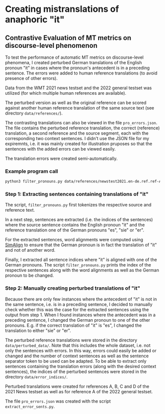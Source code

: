 # Creating mistranslations of anaphoric "it"
## Contrastive Evaluation of MT metrics on discourse-level phenomenon

To test the performance of automatic MT metrics on discourse-level phenomena, I created
perturbed German translations of the English pronoun "it" in cases where the pronoun's antecedent
is in a preceding sentence. The errors were added to human reference translations (to avoid presence of other errors).

Data from the WMT 2021 news testset and the 2022 general testset was utilized (for which multiple human references are available).

The perturbed version as well as the original reference can be scored against another human reference
translation of the same source text (see directory ```data/references/```).

The contrasting translations can also be viewed in the file ```pro_errors.json```. The file contains the perturbed reference translation, the correct (reference) translation, a second reference and the source segment, each with the corresponding two context sentences. I didn't use the JSON file for my expiremnts, i.e. it was mainly created for illustration pruposes so that the sentences with the added errors can be viewed easily.

The translation errors were created semi-automatically.


### Example program call
```bash
python3 filter_pronouns.py data/references/newstest2021.en-de.ref.ref-A.de \ data/sources/newstest2021.en-de.src.en
```


### Step 1: Extracting sentences containing translations of "it"

The script, ```filter_pronouns.py``` first tokenizes the respective source and reference text.

In a next step, sentences are extracted (i.e. the indices of the sentences) where the source sentence
contains the English pronoun "it" and the reference translation one of the German pronouns "es", "sie"
or "er".

For the extracted sentences, word alignments were computed using [SimAlign](https://github.com/cisnlp/simalign) to ensure that the German pronoun is in fact the translation of "it" and not of another word.

Finally, I extracted all sentence indices where "it" is aligned with one of the German pronouns. The script ```filter_pronouns.py``` prints the index of the respective sentences along with the word alignments as well as the German pronoun to be changed.


### Step 2: Manually creating perturbed translations of "it"

Because there are only few instances where the antecedent of "it" is not in the same sentence, i.e.
is in a preceding sentence, I decided to manually check whether this was the case for the extracted
sentences using the output from step 1. When I found instances where the antecedent was in a preceding sentence, I changed the German pronoun to one of the other pronouns. E.g. if the correct
translation of "it" is "es", I changed the translation to either "sie" or "er".

The perturbed reference translations were stored in the directory ```data/perturbed_data/```. Note that this includes the whole dataset, i.e. not only the sentences with errors. In this way, errors could easily be added or changed and the number of context sentences as well as the sentence separator token to be used can be adapted. To be able to extract only sentences containing the translation errors (along with the desired context sentences), the indices of the perturbed sentences were stored in the directory ```data/error_indices/```.

Perturbed translations were created for references A, B, C and D of the 2021 News testset as well as
for reference A of the 2022 general testset.

The file ```pro_errors.json``` was created with the script ```extract_error_sents.py```.

